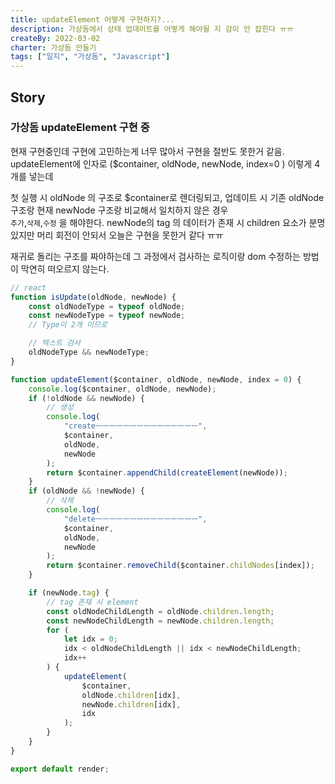 ```yaml
---
title: updateElement 어떻게 구현하지?...
description: 가상돔에서 상태 업데이트를 어떻게 해야될 지 감이 안 잡힌다 ㅠㅠ
createBy: 2022-03-02
charter: 가상돔 만들기
tags: ["일지", "가상돔", "Javascript"]
---
```


## Story

### 가상돔 updateElement 구현 중

현재 구현중인데 구현에 고민하는게 너무 많아서 구현을 절반도 못한거 같음.  
updateElement에 인자로 ($container, oldNode, newNode, index=0 ) 이렇게 4개를 넣는데

첫 실행 시 oldNode 의 구조로 $container로 렌더링되고,
업데이트 시 기존 oldNode 구조랑 현재 newNode 구조랑 비교해서 일치하지 않은 경우  
`추가`,`삭제`,`수정` 을 해야한다.
newNode의 tag 의 데이터가 존재 시 children 요소가 분명 있지만
머리 회전이 안되서 오늘은 구현을 못한거 같다 ㅠㅠ

재귀로 돌리는 구조를 짜야하는데 그 과정에서 검사하는 로직이랑 dom 수정하는 방법이 막연히 떠오르지 않는다.

```js
// react
function isUpdate(oldNode, newNode) {
    const oldNodeType = typeof oldNode;
    const newNodeType = typeof newNode;
    // Type이 2개 이므로

    // 텍스트 검사
    oldNodeType && newNodeType;
}

function updateElement($container, oldNode, newNode, index = 0) {
    console.log($container, oldNode, newNode);
    if (!oldNode && newNode) {
        // 생성
        console.log(
            "createㅡㅡㅡㅡㅡㅡㅡㅡㅡㅡㅡㅡㅡㅡㅡ",
            $container,
            oldNode,
            newNode
        );
        return $container.appendChild(createElement(newNode));
    }
    if (oldNode && !newNode) {
        // 삭제
        console.log(
            "deleteㅡㅡㅡㅡㅡㅡㅡㅡㅡㅡㅡㅡㅡㅡㅡ",
            $container,
            oldNode,
            newNode
        );
        return $container.removeChild($container.childNodes[index]);
    }

    if (newNode.tag) {
        // tag 존재 시 element
        const oldNodeChildLength = oldNode.children.length;
        const newNodeChildLength = newNode.children.length;
        for (
            let idx = 0;
            idx < oldNodeChildLength || idx < newNodeChildLength;
            idx++
        ) {
            updateElement(
                $container,
                oldNode.children[idx],
                newNode.children[idx],
                idx
            );
        }
    }
}

export default render;
```
